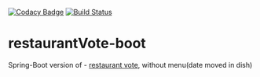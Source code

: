 [![Codacy Badge](https://app.codacy.com/project/badge/Grade/0d05b1f285f94dddb356229396e8ccbd)](https://www.codacy.com/gh/artfil/restaurantVote-boot/dashboard?utm_source=github.com&amp;utm_medium=referral&amp;utm_content=artfil/restaurantVote-boot&amp;utm_campaign=Badge_Grade)
[![Build Status](https://app.travis-ci.com/artfil/restaurant-vote-boot.svg?branch=master)](https://app.travis-ci.com/artfil/restaurant-vote-boot)
# restaurantVote-boot
Spring-Boot version of - <a href="https://github.com/artfil/restaurantVote">restaurant vote</a>, without menu(date moved in dish)
